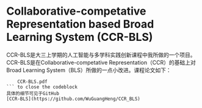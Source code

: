 # Collaborative-competative Representation based Broad Learning System (CCR-BLS)

CCR-BLS是大三上学期的人工智能与多学科实践创新课程中我所做的一个项目。    
CCR-BLS是在Collaborative-competative Representation（CCR）的基础上对Broad Learning System（BLS）所做的一点小改进。课程论文如下：  

```pdf
	CCR-BLS.pdf
``` to close the codeblock
具体的细节可见于GitHub
[CCR-BLS](https://github.com/WuGuangHeng/CCR_BLS)  
